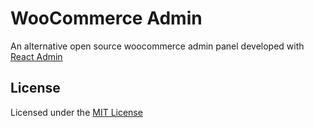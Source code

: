 # WooCommerce Admin 

An alternative open source woocommerce admin panel developed with [React Admin](https://github.com/marmelab/react-admin)

## License

Licensed under the [MIT License](https://github.com/zackha/woocommerce-admin/blob/master/LICENSE)